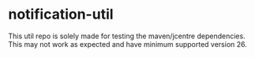 # notification-util
This util repo is solely made for testing the maven/jcentre dependencies.  This may not work as expected and have minimum supported version 26.
